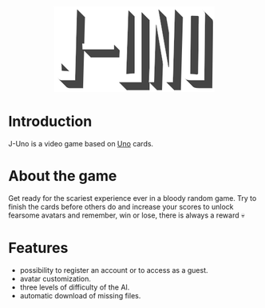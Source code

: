 <p align="center"><img src=".github/juno.png" /></p>

# Introduction

J-Uno is a video game based on [Uno](https://en.wikipedia.org/wiki/Uno_card_game) cards.

# About the game

Get ready for the scariest experience ever in a bloody random game.
Try to finish the cards before others do and increase your scores 
to unlock fearsome avatars and remember, win or lose, there is always a reward :skull:

# Features 

- possibility to register an account or to access as a guest.
- avatar customization.
- three levels of difficulty of the AI.
- automatic download of missing files.

